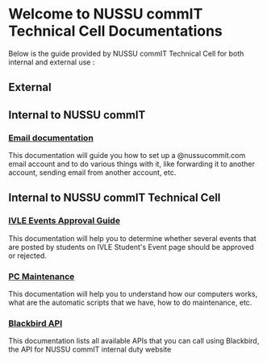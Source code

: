 # Welcome to NUSSU commIT Technical Cell Documentations

Below is the guide provided by NUSSU commIT Technical Cell for both internal and external use :

## External

## Internal to NUSSU commIT

### [Email documentation](http://emaildocs.readthedocs.org/en/latest/)

This documentation will guide you how to set up a @nussucommit.com email account and to do various things with it, like forwarding it to another account, sending email from another account, etc.

## Internal to NUSSU commIT Technical Cell

### [IVLE Events Approval Guide](http://ivleevents.readthedocs.org/en/latest/)

This documentation will help you to determine whether several events that are posted by students on IVLE Student's Event page should be approved or rejected.

### [PC Maintenance](http://maintenance.readthedocs.org/en/latest/)

This documentation will help you to understand how our computers works, what are the automatic scripts that we have, how to do maintenance, etc.

### [Blackbird API](https://readthedocs.org/projects/blackbird/)

This documentation lists all available APIs that you can call using Blackbird, the API for NUSSU commIT internal duty website